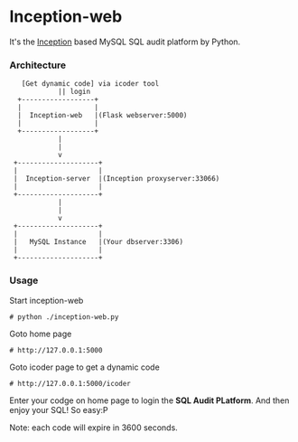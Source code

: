 # Inception-web  

It's the [Inception](http://mysql-inception.github.io/inception-document/) based MySQL SQL audit platform by Python.

### Architecture  
   
       [Get dynamic code] via icoder tool  
                || login  
      +------------------+  
      |                  |  
      |  Inception-web   |(Flask webserver:5000)  
      |                  |  
      +------------------+  
                |  
                |  
                v  
     +--------------------+  
     |                    |  
     |  Inception-server  |(Inception proxyserver:33066)  
     |                    |  
     +--------------------+  
                |  
                |  
                v  
     +--------------------+  
     |                    |  
     |   MySQL Instance   |(Your dbserver:3306)  
     |                    |  
     +--------------------+  
  
### Usage  
Start inception-web  

    # python ./inception-web.py  
Goto home page  

    # http://127.0.0.1:5000  
Goto icoder page to get a dynamic code  

    # http://127.0.0.1:5000/icoder  
Enter your codge on home page to login the **SQL Audit PLatform**. And then enjoy your SQL! So easy:P 

Note: each code will expire in 3600 seconds.


